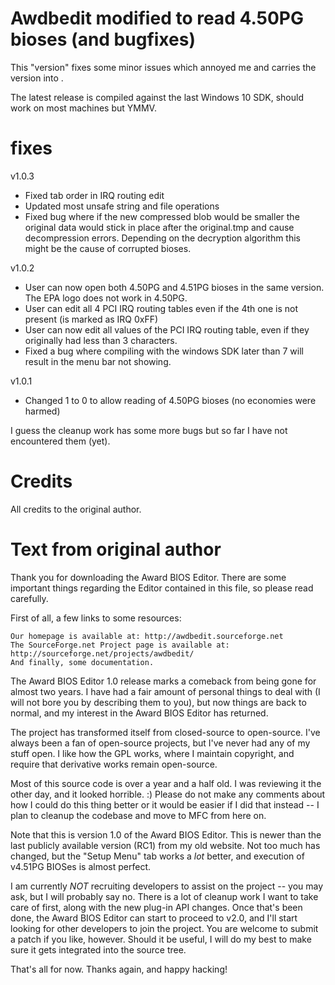 # Awdbedit modified to read 4.50PG bioses (and bugfixes)

This "version" fixes some minor issues which annoyed me and carries the version into <insert date here>.

The latest release is compiled against the last Windows 10 SDK, should work on most machines but YMMV.

# fixes

v1.0.3
* Fixed tab order in IRQ routing edit
* Updated most unsafe string and file operations
* Fixed bug where if the new compressed blob would be smaller the original data would stick in place after the original.tmp and cause decompression errors. Depending on the decryption algorithm this might be the cause of corrupted bioses.

v1.0.2
* User can now open both 4.50PG and 4.51PG bioses in the same version. The EPA logo does not work in 4.50PG.
* User can edit all 4 PCI IRQ routing tables even if the 4th one is not present (is marked as IRQ 0xFF)
* User can now edit all values of the PCI IRQ routing table, even if they originally had less than 3 characters.
* Fixed a bug where compiling with the windows SDK later than 7 will result in the menu bar not showing.

v1.0.1
* Changed 1 to 0 to allow reading of 4.50PG bioses (no economies were harmed)

I guess the cleanup work has some more bugs but so far I have not encountered them (yet).

# Credits

All credits to the original author.

# Text from original author

Thank you for downloading the Award BIOS Editor. There are some important things regarding the Editor contained in this file, so please read carefully.

First of all, a few links to some resources:

    Our homepage is available at: http://awdbedit.sourceforge.net
    The SourceForge.net Project page is available at: http://sourceforge.net/projects/awdbedit/
    And finally, some documentation.

The Award BIOS Editor 1.0 release marks a comeback from being gone for almost two years. I have had a fair amount of personal things to deal with (I will not bore you by describing them to you), but now things are back to normal, and my interest in the Award BIOS Editor has returned.

The project has transformed itself from closed-source to open-source. I've always been a fan of open-source projects, but I've never had any of my stuff open. I like how the GPL works, where I maintain copyright, and require that derivative works remain open-source.

Most of this source code is over a year and a half old. I was reviewing it the other day, and it looked horrible. :) Please do not make any comments about how I could do this thing better or it would be easier if I did that instead -- I plan to cleanup the codebase and move to MFC from here on.

Note that this is version 1.0 of the Award BIOS Editor. This is newer than the last publicly available version (RC1) from my old website. Not too much has changed, but the "Setup Menu" tab works a _lot_ better, and execution of v4.51PG BIOSes is almost perfect.

I am currently _NOT_ recruiting developers to assist on the project -- you may ask, but I will probably say no. There is a lot of cleanup work I want to take care of first, along with the new plug-in API changes. Once that's been done, the Award BIOS Editor can start to proceed to v2.0, and I'll start looking for other developers to join the project. You are welcome to submit a patch if you like, however. Should it be useful, I will do my best to make sure it gets integrated into the source tree.

That's all for now. Thanks again, and happy hacking!

